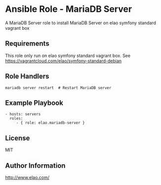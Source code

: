 Ansible Role - MariaDB Server
=============================

A MariaDB Server role to install MariaDB Server on elao symfony standard vagrant box


Requirements
------------

This role only run on elao symfony standard vagrant box. See https://vagrantcloud.com/elao/symfony-standard-debian


Role Handlers
-------------

    mariadb server restart  # Restart MariaDB server


Example Playbook
----------------

    - hosts: servers
      roles:
         - { role: elao.mariadb-server }


License
-------

MIT


Author Information
------------------

http://www.elao.com/
